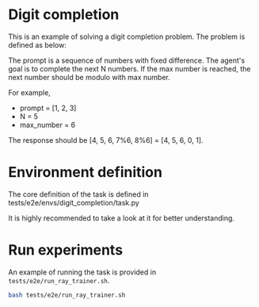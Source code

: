 # Digit completion

This is an example of solving a digit completion problem. The problem is defined as below:

The prompt is a sequence of numbers with fixed difference. The agent's goal is to complete the next N numbers.
If the max number is reached, the next number should be modulo with max number.

For example,
- prompt = [1, 2, 3]
- N = 5
- max_number = 6

The response should be [4, 5, 6, 7%6, 8%6] = [4, 5, 6, 0, 1].

# Environment definition

The core definition of the task is defined in tests/e2e/envs/digit_completion/task.py

It is highly recommended to take a look at it for better understanding.



# Run experiments

An example of running the task is provided in `tests/e2e/run_ray_trainer.sh`.

```bash
bash tests/e2e/run_ray_trainer.sh
```

